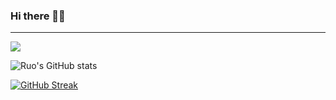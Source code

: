 ### Hi there 👋🏻
---------------------------
![](https://komarev.com/ghpvc/?username=ruo2019&color=9d33e8)

![Ruo's GitHub stats](https://github-readme-stats.vercel.app/api?username=ruo2019&show_icons=true&count_private=true&theme=synthwave&border_radius=35)


[![GitHub Streak](https://github-readme-streak-stats.herokuapp.com/?user=ruo2019&theme=jolly)](https://git.io/streak-stats)
